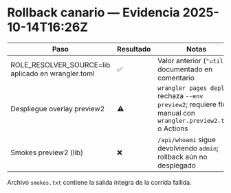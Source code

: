 # Rollback canario — Evidencia 2025-10-14T16:26Z

| Paso | Resultado | Notas |
| --- | --- | --- |
| ROLE_RESOLVER_SOURCE=lib aplicado en wrangler.toml | ✅ | Valor anterior (`"utils"`) documentado en comentario |
| Despliegue overlay preview2 | ⚠️ | `wrangler pages deploy` rechaza `--env preview2`; requiere flujo manual con `wrangler.preview2.toml` o Actions |
| Smokes preview2 (lib) | ❌ | `/api/whoami` sigue devolviendo `admin`; rollback aún no desplegado |

Archivo `smokes.txt` contiene la salida íntegra de la corrida fallida.
